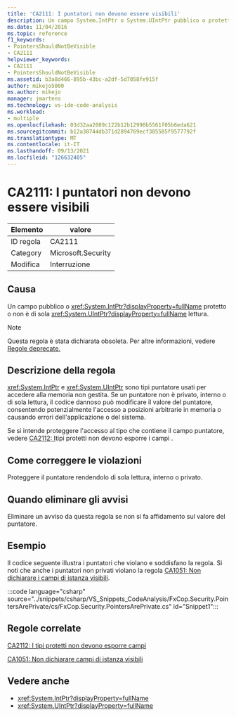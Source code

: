 ```yaml
---
title: 'CA2111: I puntatori non devono essere visibili'
description: Un campo System.IntPtr o System.UIntPtr pubblico o protetto non è di sola lettura.
ms.date: 11/04/2016
ms.topic: reference
f1_keywords:
- PointersShouldNotBeVisible
- CA2111
helpviewer_keywords:
- CA2111
- PointersShouldNotBeVisible
ms.assetid: b3a8d466-895b-43bc-a2df-5d7058fe915f
author: mikejo5000
ms.author: mikejo
manager: jmartens
ms.technology: vs-ide-code-analysis
ms.workload:
- multiple
ms.openlocfilehash: 03d32aa2089c122b12b12990b5561f05b6eda621
ms.sourcegitcommit: b12a38744db371d2894769ecf305585f9577792f
ms.translationtype: MT
ms.contentlocale: it-IT
ms.lasthandoff: 09/13/2021
ms.locfileid: "126632405"
---
```

# <a name="ca2111-pointers-should-not-be-visible"></a>CA2111: I puntatori non devono essere visibili

|Elemento|valore|
|-|-|
|ID regola|CA2111|
|Category|Microsoft.Security|
|Modifica|Interruzione|

## <a name="cause"></a>Causa
Un campo pubblico o <xref:System.IntPtr?displayProperty=fullName> protetto o non è di sola <xref:System.UIntPtr?displayProperty=fullName> lettura.

> [!NOTE]
> Questa regola è stata dichiarata obsoleta. Per altre informazioni, vedere [Regole deprecate.](fxcop-unported-deprecated-rules.md)

## <a name="rule-description"></a>Descrizione della regola
 <xref:System.IntPtr> e <xref:System.UIntPtr> sono tipi puntatore usati per accedere alla memoria non gestita. Se un puntatore non è privato, interno o di sola lettura, il codice dannoso può modificare il valore del puntatore, consentendo potenzialmente l'accesso a posizioni arbitrarie in memoria o causando errori dell'applicazione o del sistema.

Se si intende proteggere l'accesso al tipo che contiene il campo puntatore, vedere [CA2112: I](../code-quality/ca2112.md)tipi protetti non devono esporre i campi .

## <a name="how-to-fix-violations"></a>Come correggere le violazioni
Proteggere il puntatore rendendolo di sola lettura, interno o privato.

## <a name="when-to-suppress-warnings"></a>Quando eliminare gli avvisi
Eliminare un avviso da questa regola se non si fa affidamento sul valore del puntatore.

## <a name="example"></a>Esempio
Il codice seguente illustra i puntatori che violano e soddisfano la regola. Si noti che anche i puntatori non privati violano la regola [CA1051: Non dichiarare i campi di istanza visibili](/dotnet/fundamentals/code-analysis/quality-rules/ca1051).

:::code language="csharp" source="../snippets/csharp/VS_Snippets_CodeAnalysis/FxCop.Security.PointersArePrivate/cs/FxCop.Security.PointersArePrivate.cs" id="Snippet1":::

## <a name="related-rules"></a>Regole correlate
[CA2112: I tipi protetti non devono esporre campi](../code-quality/ca2112.md)

[CA1051: Non dichiarare campi di istanza visibili](/dotnet/fundamentals/code-analysis/quality-rules/ca1051)

## <a name="see-also"></a>Vedere anche

- <xref:System.IntPtr?displayProperty=fullName>
- <xref:System.UIntPtr?displayProperty=fullName>
